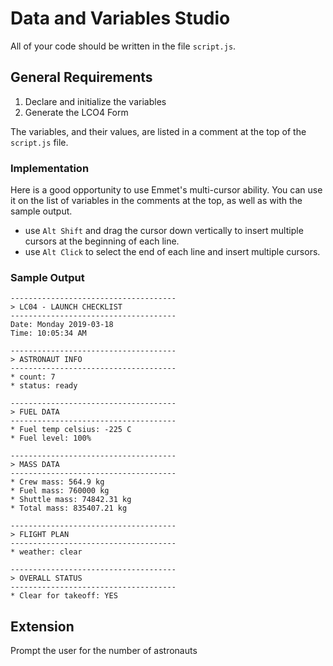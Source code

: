 # Data and Variables Studio

All of your code should be written in the file `script.js`. 

## General Requirements
1. Declare and initialize the variables
2. Generate the LCO4 Form

The variables, and their values, are listed in a comment at the top of the `script.js` file. 

### Implementation

Here is a good opportunity to use Emmet's multi-cursor ability. You can use it on the list of variables in the comments at the top, as well as with the sample output.
* use `Alt Shift` and drag the cursor down vertically to insert multiple cursors at the beginning of each line.
* use `Alt Click` to select the end of each line and insert multiple cursors.

### Sample Output
```
-------------------------------------
> LC04 - LAUNCH CHECKLIST
-------------------------------------
Date: Monday 2019-03-18
Time: 10:05:34 AM

-------------------------------------
> ASTRONAUT INFO
-------------------------------------
* count: 7
* status: ready

-------------------------------------
> FUEL DATA
-------------------------------------
* Fuel temp celsius: -225 C
* Fuel level: 100%

-------------------------------------
> MASS DATA
-------------------------------------
* Crew mass: 564.9 kg
* Fuel mass: 760000 kg
* Shuttle mass: 74842.31 kg
* Total mass: 835407.21 kg

-------------------------------------
> FLIGHT PLAN
-------------------------------------
* weather: clear

-------------------------------------
> OVERALL STATUS
-------------------------------------
* Clear for takeoff: YES
```

## Extension

Prompt the user for the number of astronauts



